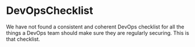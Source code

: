 # DevOpsChecklist
We have not found a consistent and coherent DevOps checklist for all the things a DevOps team should make sure they are regularly securing. This is that checklist.
